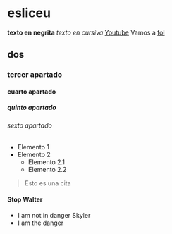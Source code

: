 # esliceu
**texto en negrita** *texto en cursiva*
[Youtube](https://www.youtube.com/)
Vamos a [fol](fol/apunte.png)
## dos
### tercer apartado
#### cuarto apartado
##### quinto apartado
###### sexto apartado
- Elemento 1
- Elemento 2
  - Elemento 2.1
  - Elemento 2.2
> Esto es una cita
#### Stop Walter

- I am not in danger Skyler
- I am the danger